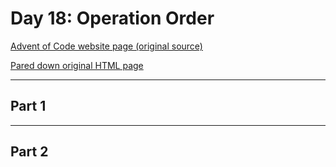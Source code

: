 # Day 18: Operation Order

[Advent of Code website page (original source)](https://adventofcode.com/2020/day/18)

[Pared down original HTML page](Day18_AdventofCode2020.html)

---

## Part 1

<!-- TODO: -->

---

## Part 2

<!-- TODO: -->
